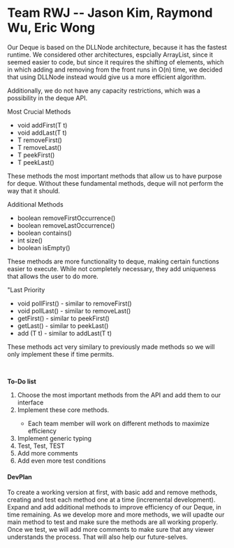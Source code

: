 # Team RWJ -- Jason Kim, Raymond Wu, Eric Wong

<p> Our Deque is based on the DLLNode architecture, because it has the fastest runtime. We considered other architectures, espcially ArrayList, since it seemed easier to code, but since it requires the shifting of elements, which in which adding and removing from the front runs in O(n) time, we decided that using DLLNode instead would give us a more efficient algorithm. </p>
<p> Additionally, we do not have any capacity restrictions, which was a possibility in the deque API. </p>
<p>Most Crucial Methods</p>
<ul> 
  <li> void addFirst(T t) </li>
  <li> void addLast(T t)</li>
  <li> T removeFirst() </li>
  <li> T removeLast() </li>
  <li> T peekFirst() </li>
  <li> T peekLast() </li>
  </ul>
  <p> These methods the most important methods that allow us to have purpose for deque. Without these fundamental methods, deque will not perform the way that it should. </p>
  
  <p> Additional Methods </pl>
  <ul>
  <li> boolean removeFirstOccurrence() </li>
  <li> boolean removeLastOccurrence() </li>
  <li> boolean contains() </li>
  <li> int size() </li>
  <li> boolean isEmpty() </li>
  </ul>
  <p> These methods are more functionality to deque, making certain functions easier to execute. While not completely necessary, they add uniqueness that allows the user to do more. </p>
  
  <p> "Last Priority </p>
  <ul> 
  <li> void pollFirst() - similar to removeFirst()</li>
  <li> void pollLast() - similar to removeLast()</li>
  <li> getFirst() - similar to peekFirst() </li>
  <li> getLast() - similar to peekLast() </li>
  <li> add (T t) - similar to addLast(T t) </li>
  </ul>
  <p> These methods act very similary to previously made methods so we will only implement these if time permits. </p>
  <br>
  
<b> To-Do list </b>
  <ol> <li> Choose the most important methods from the API and add them to our interface </li>
  <li> Implement these core methods. </li>
  <ul> <li> Each team member will work on different methods to maximize efficiency </li> </ul>
  <li> Implement generic typing </li>
  <li> Test, Test, TEST </li>
  <li> Add more comments </li>
  <li> Add even more test conditions </li>
  </ol>
      
<h4> DevPlan </h4>
<p> To create a working version at first, with basic add and remove methods, creating and test each method one at a time (incremental development). Expand and add additional methods to improve efficiency of our Deque, in time remaining. As we develop more and more methods, we will upadte our main method to test and make sure the methods are all working properly. Once we test, we will add more comments to make sure that any viewer understands the process. That will also help our future-selves.</p>


